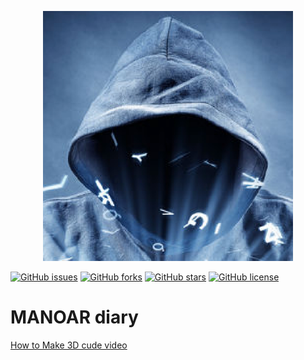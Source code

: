 <p align="center"><img src="https://raw.githubusercontent.com/Chanzhaoyu/chatgpt-web/main/src/assets/avatar.jpg" width="400"></p>


[![GitHub issues](https://img.shields.io/github/issues/tarikmanoar/Manoar-Dairy?style=flat-square)](https://github.com/tarikmanoar/Manoar-Dairy/issues)
[![GitHub forks](https://img.shields.io/github/forks/tarikmanoar/Manoar-Dairy?style=flat-square)](https://github.com/tarikmanoar/Manoar-Dairy/network)
[![GitHub stars](https://img.shields.io/github/stars/tarikmanoar/Manoar-Dairy?style=flat-square)](https://github.com/tarikmanoar/Manoar-Dairy/stargazers)
[![GitHub license](https://img.shields.io/github/license/tarikmanoar/Manoar-Dairy?style=flat-square)](https://github.com/tarikmanoar/Manoar-Dairy/blob/master/LICENSE)

# MANOAR diary

<a href='/3D-cube-video.md'>How to Make 3D cude video </a>
